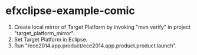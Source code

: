 efxclipse-example-comic
=======================

1. Create local mirror of Target Platform by invoking "mvn verify" in project "target_platform_mirror".
2. Set Target Platform in Eclipse.
3. Run "/ece2014.app.product/ece2014.app.product.product.launch".
